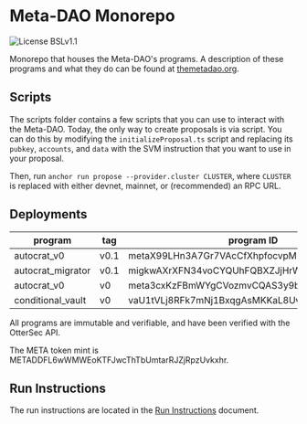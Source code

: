 # Meta-DAO Monorepo

![License BSLv1.1](https://img.shields.io/badge/License-BSLv1.1-lightgray.svg)

Monorepo that houses the Meta-DAO's programs. A description of these programs
and what they do can be found at [themetadao.org](https://themetadao.org).

## Scripts

The scripts folder contains a few scripts that you can use to interact with the Meta-DAO.
Today, the only way to create proposals is via script. You can do this by modifying the 
`initializeProposal.ts` script and replacing its `pubkey`, `accounts`, and `data` with the
SVM instruction that you want to use in your proposal.

Then, run `anchor run propose --provider.cluster CLUSTER`, where `CLUSTER` is replaced with
either devnet, mainnet, or (recommended) an RPC URL.

## Deployments

| program           | tag | program ID                                  |
| ----------------- | --- | ------------------------------------------- |
| autocrat_v0       | v0.1| metaX99LHn3A7Gr7VAcCfXhpfocvpMpqQ3eyp3PGUUq |
| autocrat_migrator | v0.1| migkwAXrXFN34voCYQUhFQBXZJjHrWnpEXbSGTqZdB3 |
| autocrat_v0       | v0  | meta3cxKzFBmWYgCVozmvCQAS3y9b3fGxrG9HkHL7Wi |
| conditional_vault | v0  | vaU1tVLj8RFk7mNj1BxqgAsMKKaL8UvEUHvU3tdbZPe |

All programs are immutable and verifiable, and have been verified with the OtterSec API.

The META token mint is METADDFL6wWMWEoKTFJwcThTbUmtarRJZjRpzUvkxhr.

## Run Instructions

The run instructions are located in the [Run Instructions](RUN_INSTRUCTIONS.md) document.
